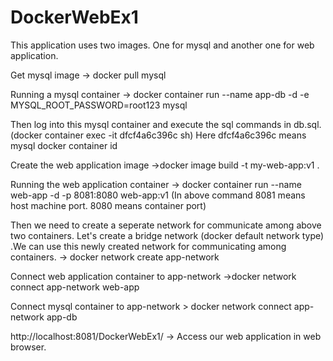 # DockerWebEx1

This application uses two images. One for mysql and another one for web application.

Get mysql image  -> docker pull mysql

Running a mysql container -> docker container run --name app-db -d -e MYSQL_ROOT_PASSWORD=root123 mysql

Then log into this mysql container and  execute the  sql commands in db.sql. 
(docker container exec -it dfcf4a6c396c sh)
Here dfcf4a6c396c means mysql docker container id

Create the  web application image ->docker image build -t my-web-app:v1 .

Running the web application container -> docker container run --name web-app -d  -p 8081:8080  web-app:v1
(In above command 8081 means host machine port. 8080 means container port)

Then we need to create a seperate network for communicate among above two containers.
Let's create a bridge network (docker default network type) .We can use  this newly created network for communicating among containers. -> docker network create app-network

Connect web application container to app-network ->docker network connect app-network web-app

Connect mysql container to app-network > docker network connect app-network app-db

http://localhost:8081/DockerWebEx1/ -> Access our web application in web browser.



